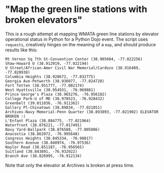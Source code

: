 # "Map the green line stations with broken elevators"

This is a rough attempt at mapping WMATA green line stations by elevator operational status in Python for a Python Dojo event. The script uses `requests`, creatively hinges on the meaning of a `map`, and should produce results like this:

```
Mt Vernon Sq 7th St-Convention Center (38.905604, -77.022256)
Shaw-Howard U (38.912919, -77.022194)
U Street/African-Amer Civil War Memorial/Cardozo (38.916489, -77.028938)
Columbia Heights (38.928672, -77.032775)
Georgia Ave-Petworth (38.936077, -77.024728)
Fort Totten (38.951777, -77.002174)
West Hyattsville (38.954931, -76.969881)
Prince George's Plaza (38.965276, -76.956182)
College Park-U of MD (38.978523, -76.928432)
Greenbelt (39.011036, -76.911362)
Gallery Pl-Chinatown (38.89834, -77.021851)
Archives-Navy Memorial-Penn Quarter (38.893893, -77.021902) ELEVATOR BROKEN :(
L'Enfant Plaza (38.884775, -77.021964)
Waterfront (38.876221, -77.017491)
Navy Yard-Ballpark (38.876588, -77.005086)
Anacostia (38.862072, -76.995648)
Congress Heights (38.845334, -76.98817)
Southern Avenue (38.840974, -76.97536)
Naylor Road (38.851187, -76.956565)
Suitland (38.843891, -76.932022)
Branch Ave (38.826995, -76.912134)
```

Note that only the elevator at Archives is broken at press time.
